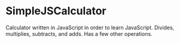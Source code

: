 # SimpleJSCalculator
Calculator written in JavaScript in order to learn JavaScript. Divides, multiplies, subtracts, and adds. Has a few other operations.
